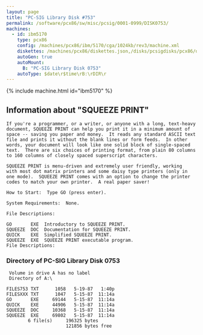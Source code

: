 ```yaml
---
layout: page
title: "PC-SIG Library Disk #753"
permalink: /software/pcx86/sw/misc/pcsig/0001-0999/DISK0753/
machines:
  - id: ibm5170
    type: pcx86
    config: /machines/pcx86/ibm/5170/cga/1024kb/rev3/machine.xml
    diskettes: /machines/pcx86/diskettes.json,/disks/pcsigdisks/pcx86/diskettes.json
    autoGen: true
    autoMount:
      B: "PC-SIG Library Disk 0753"
    autoType: $date\r$time\rB:\rDIR\r
---
```


{% include machine.html id="ibm5170" %}

## Information about "SQUEEZE PRINT"

    If you're a programmer, or a writer, or anyone with a long, text-heavy
    document, SQUEEZE PRINT can help you print it in a minimum amount of
    space -- saving you paper and money.  It reads any standard ASCII text
    file and prints it without the blank lines or form feeds.  In other
    words, your document will look like one solid block of single-spaced
    text.  There are six choices of printing format, from plain 80 columns
    to 160 columns of closely spaced superscript characters.
    
    SQUEEZE PRINT is menu-driven and extremely user friendly, working
    with most dot matrix printers and some daisy type printers (only in
    one mode).  SQUEEZE PRINT comes with an option to change the printer
    codes to match your own printer.  A real paper saver!
    
    How to Start:  Type GO (press enter).
    
    System Requirements:  None.
    
    File Descriptions:
    
    GO       EXE  Introductory to SQUEEZE PRINT.
    SQUEEZE  DOC  Documentation for SQUEEZE PRINT.
    QUICK    EXE  Simplified SQUEEZE PRINT.
    SQUEEZE  EXE  SQUEEZE PRINT executable program.
    File Descriptions:

### Directory of PC-SIG Library Disk 0753

     Volume in drive A has no label
     Directory of A:\

    FILES753 TXT      1058   5-19-87   1:40p
    FILESXXX TXT      1047   5-15-87  11:14a
    GO       EXE     69144   5-15-87  11:14a
    QUICK    EXE     44906   5-15-87  11:14a
    SQUEEZE  DOC     10368   5-15-87  11:14a
    SQUEEZE  EXE     69802   5-15-87  11:14a
            6 file(s)     196325 bytes
                          121856 bytes free
